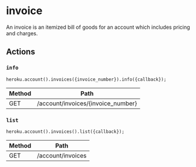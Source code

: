 # invoice

An invoice is an itemized bill of goods for an account which includes pricing and charges.

## Actions

### `info`

`heroku.account().invoices({invoice_number}).info({callback});`

Method | Path
--- | ---
GET | /account/invoices/{invoice_number}

### `list`

`heroku.account().invoices().list({callback});`

Method | Path
--- | ---
GET | /account/invoices

